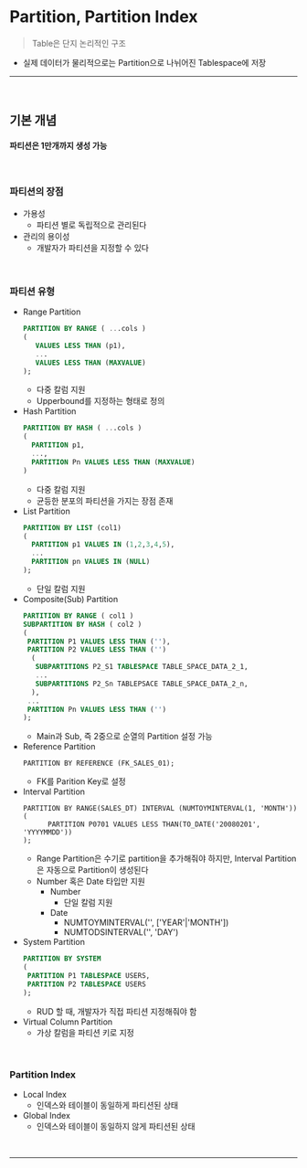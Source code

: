 # Partition, Partition Index
> Table은 단지 논리적인 구조
* 실제 데이터가 물리적으로는 Partition으로 나뉘어진 Tablespace에 저장

<hr>
<br>

## 기본 개념
#### 파티션은 1만개까지 생성 가능

<br>

### 파티션의 장점
* 가용성
  * 파티션 별로 독립적으로 관리된다
* 관리의 용이성
  * 개발자가 파티션을 지정할 수 있다

<br>

### 파티션 유형
* Range Partition
  ```sql
  PARTITION BY RANGE ( ...cols ) 
  (
     VALUES LESS THAN (p1),
     ...
     VALUES LESS THAN (MAXVALUE)
  );
  ```
  * 다중 칼럼 지원
  * Upperbound를 지정하는 형태로 정의
* Hash Partition
  ```sql
  PARTITION BY HASH ( ...cols )
  (
    PARTITION p1,
    ...,
    PARTITION Pn VALUES LESS THAN (MAXVALUE)
  )
  ```
  * 다중 칼럼 지원 
  * 균등한 분포의 파티션을 가지는 장점 존재
* List Partition
  ```sql
  PARTITION BY LIST (col1) 
  (
    PARTITION p1 VALUES IN (1,2,3,4,5),
    ...
    PARTITION pn VALUES IN (NULL)
  );
  ```
  * 단일 칼럼 지원
* Composite(Sub) Partition 
  ```sql
  PARTITION BY RANGE ( col1 )
  SUBPARTITION BY HASH ( col2 )
  (
   PARTITION P1 VALUES LESS THAN (''),
   PARTITION P2 VALUES LESS THAN ('')
    (
     SUBPARTITIONS P2_S1 TABLESPACE TABLE_SPACE_DATA_2_1,
     ...
     SUBPARTITIONS P2_Sn TABLEPSACE TABLE_SPACE_DATA_2_n,
    ),
   ...
   PARTITION Pn VALUES LESS THAN ('')
  );
  ```
  * Main과 Sub, 즉 2중으로 순열의 Partition 설정 가능
* Reference Partition
  ```mysql
  PARTITION BY REFERENCE (FK_SALES_01);
  ```
  * FK를 Parition Key로 설정
* Interval Partition
  ```mysql
  PARTITION BY RANGE(SALES_DT) INTERVAL (NUMTOYMINTERVAL(1, 'MONTH'))
  (
	    PARTITION P0701 VALUES LESS THAN(TO_DATE('20080201', 'YYYYMMDD'))
  );
  ```
  * Range Partition은 수기로 partition을 추가해줘야 하지만, Interval Partition은 자동으로 Partition이 생성된다
  * Number 혹은 Date 타입만 지원
    * Number
      * 단일 칼럼 지원 
    * Date
      * NUMTOYMINTERVAL('', ['YEAR'|'MONTH'])
      * NUMTODSINTERVAL('', 'DAY')
* System Partition
  ```sql
  PARTITION BY SYSTEM
  (
   PARTITION P1 TABLESPACE USERS,
   PARTITION P2 TABLESPACE USERS
  );
  ```
  * RUD 할 때, 개발자가 직접 파티션 지정해줘야 함
* Virtual Column Partition
  * 가상 칼럼을 파티션 키로 지정

<br>

### Partition Index
* Local Index
  * 인덱스와 테이블이 동일하게 파티션된 상태
* Global Index
  * 인덱스와 테이블이 동일하지 않게 파티션된 상태

<br>
<hr>
<br>
